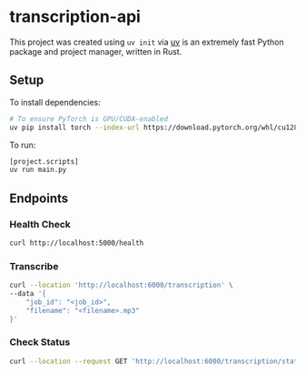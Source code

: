 # transcription-api

This project was created using `uv init` via [uv](https://docs.astral.sh/uv/getting-started/installation/) is an extremely fast Python package and project manager, written in Rust.

## Setup

To install dependencies:

```bash
# To ensure PyTorch is GPU/CUDA-enabled
uv pip install torch --index-url https://download.pytorch.org/whl/cu128 && uv sync
```

To run:

```bash
[project.scripts]
uv run main.py
```

## Endpoints

### Health Check

```bash
curl http://localhost:5000/health
```

### Transcribe

```bash
curl --location 'http://localhost:6000/transcription' \
--data '{
    "job_id": "<job_id>",
    "filename": "<filename>.mp3"
}'
```

### Check Status

```bash
curl --location --request GET 'http://localhost:6000/transcription/status/:job_id'
```
